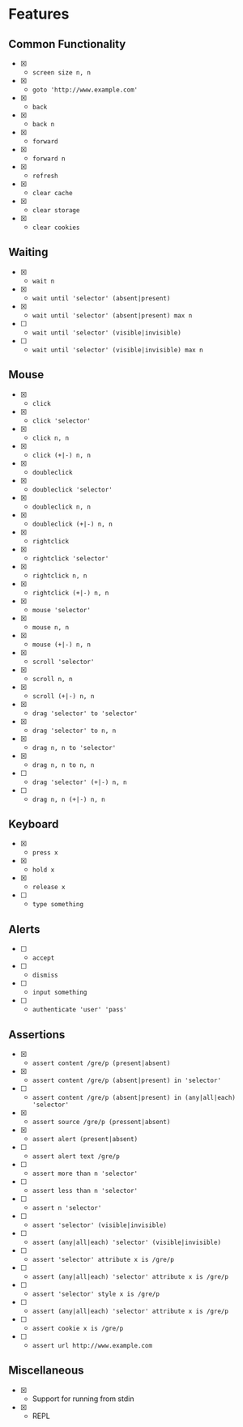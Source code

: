 # Features

## Common Functionality

- [x] - `screen size n, n`
- [x] - `goto 'http://www.example.com'`
- [x] - `back`
- [x] - `back n`
- [x] - `forward`
- [x] - `forward n`
- [x] - `refresh`
- [x] - `clear cache`
- [x] - `clear storage`
- [x] - `clear cookies`

## Waiting

- [x] - `wait n`
- [x] - `wait until 'selector' (absent|present)`
- [x] - `wait until 'selector' (absent|present) max n`
- [ ] - `wait until 'selector' (visible|invisible)`
- [ ] - `wait until 'selector' (visible|invisible) max n`

## Mouse

- [x] - `click`
- [x] - `click 'selector'`
- [x] - `click n, n`
- [x] - `click (+|-) n, n`
- [x] - `doubleclick`
- [x] - `doubleclick 'selector'`
- [x] - `doubleclick n, n`
- [x] - `doubleclick (+|-) n, n`
- [x] - `rightclick`
- [x] - `rightclick 'selector'`
- [x] - `rightclick n, n`
- [x] - `rightclick (+|-) n, n`
- [x] - `mouse 'selector'`
- [x] - `mouse n, n`
- [x] - `mouse (+|-) n, n`
- [x] - `scroll 'selector'`
- [x] - `scroll n, n`
- [x] - `scroll (+|-) n, n`
- [x] - `drag 'selector' to 'selector'`
- [x] - `drag 'selector' to n, n`
- [x] - `drag n, n to 'selector'`
- [x] - `drag n, n to n, n`
- [ ] - `drag 'selector' (+|-) n, n`
- [ ] - `drag n, n (+|-) n, n`

## Keyboard

- [x] - `press x`
- [x] - `hold x`
- [x] - `release x`
- [ ] - `type something`

## Alerts
- [ ] - `accept`
- [ ] - `dismiss`
- [ ] - `input something`
- [ ] - `authenticate 'user' 'pass'`

## Assertions

- [x] - `assert content /gre/p (present|absent)`
- [x] - `assert content /gre/p (absent|present) in 'selector'`
- [ ] - `assert content /gre/p (absent|present) in (any|all|each) 'selector'`
- [x] - `assert source /gre/p (pressent|absent)`
- [x] - `assert alert (present|absent)`
- [ ] - `assert alert text /gre/p`
- [ ] - `assert more than n 'selector'`
- [ ] - `assert less than n 'selector'`
- [ ] - `assert n 'selector'`
- [ ] - `assert 'selector' (visible|invisible)`
- [ ] - `assert (any|all|each) 'selector' (visible|invisible)`
- [ ] - `assert 'selector' attribute x is /gre/p`
- [ ] - `assert (any|all|each) 'selector' attribute x is /gre/p`
- [ ] - `assert 'selector' style x is /gre/p`
- [ ] - `assert (any|all|each) 'selector' attribute x is /gre/p`
- [ ] - `assert cookie x is /gre/p`
- [ ] - `assert url http://www.example.com`

## Miscellaneous

- [x] - Support for running from stdin
- [x] - REPL
